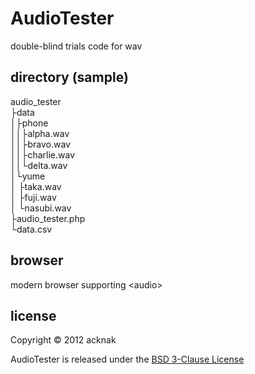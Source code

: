 AudioTester
======================
double-blind trials code for wav

directory (sample)
------
audio_tester  
├data  
│├phone  
││├alpha.wav  
││├bravo.wav  
││├charlie.wav  
││└delta.wav  
│└yume  
│  ├taka.wav  
│  ├fuji.wav  
│  └nasubi.wav  
├audio_tester.php  
└data.csv

browser
------
modern browser supporting \<audio\>

license
----------
Copyright &copy; 2012 acknak

AudioTester is released under the [BSD 3-Clause License](http://opensource.org/licenses/BSD-3-Clause)
